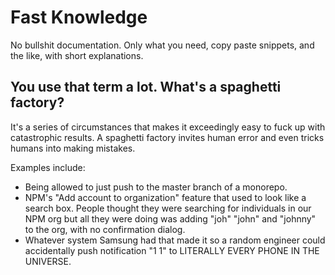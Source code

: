# Fast Knowledge

No bullshit documentation. Only what you need, copy paste snippets, and the like, with short explanations.

## You use that term a lot. What's a spaghetti factory?

It's a series of circumstances that makes it exceedingly easy to fuck up with catastrophic results. A spaghetti factory invites human error and even tricks humans into making mistakes.

Examples include:
* Being allowed to just push to the master branch of a monorepo.
* NPM's "Add account to organization" feature that used to look like a search box. People thought they were searching for individuals in our NPM org but all they were doing was adding "joh" "john" and "johnny" to the org, with no confirmation dialog.
* Whatever system Samsung had that made it so a random engineer could accidentally push notification "1 1" to LITERALLY EVERY PHONE IN THE UNIVERSE.
